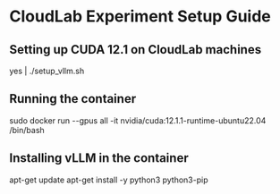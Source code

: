 # CloudLab Experiment Setup Guide
## Setting up CUDA 12.1 on CloudLab machines
yes | ./setup_vllm.sh

## Running the container
sudo docker run --gpus all -it nvidia/cuda:12.1.1-runtime-ubuntu22.04 /bin/bash

## Installing vLLM in the container
apt-get update
apt-get install -y python3 python3-pip
